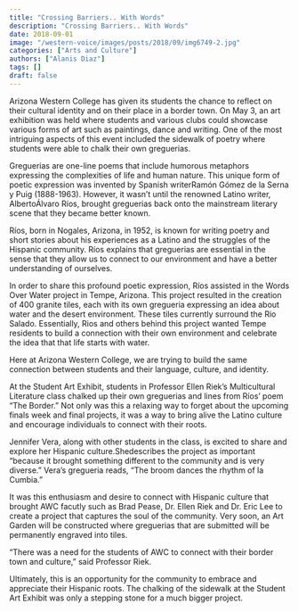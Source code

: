```yaml
---
title: "Crossing Barriers.. With Words"
description: "Crossing Barriers.. With Words"
date: 2018-09-01
image: "/western-voice/images/posts/2018/09/img6749-2.jpg"
categories: ["Arts and Culture"]
authors: ["Alanis Diaz"]
tags: []
draft: false
---
```

Arizona Western College has given its students the chance to reflect on their cultural identity and on their place in a border town. On May 3, an art exhibition was held where students and various clubs could showcase various forms of art such as paintings, dance and writing. One of the most intriguing aspects of this event included the sidewalk of poetry where students were able to chalk their own greguerias.

Greguerias are one-line poems that include humorous metaphors expressing the complexities of life and human nature. This unique form of poetic expression was invented by Spanish writerRamón Gómez de la Serna y Puig (1888-1963). However, it wasn’t until the renowned Latino writer, AlbertoÁlvaro Ríos, brought greguerias back onto the mainstream literary scene that they became better known.

Ríos, born in Nogales, Arizona, in 1952, is known for writing poetry and short stories about his experiences as a Latino and the struggles of the Hispanic community. Ríos explains that greguerias are essential in the sense that they allow us to connect to our environment and have a better understanding of ourselves.

In order to share this profound poetic expression, Ríos assisted in the Words Over Water project in Tempe, Arizona. This project resulted in the creation of 400 granite tiles, each with its own gregueria expressing an idea about water and the desert environment. These tiles currently surround the Rio Salado. Essentially, Rios and others behind this project wanted Tempe residents to build a connection with their own environment and celebrate the idea that that life starts with water.

Here at Arizona Western College, we are trying to build the same connection between students and their language, culture, and identity.

At the Student Art Exhibit, students in Professor Ellen Riek’s Multicultural Literature class chalked up their own greguerias and lines from Ríos’ poem “The Border.” Not only was this a relaxing way to forget about the upcoming finals week and final projects, it was a way to bring alive the Latino culture and encourage individuals to connect with their roots.

Jennifer Vera, along with other students in the class, is excited to share and explore her Hispanic culture.Shedescribes the project as important “because it brought something different to the community and is very diverse.” Vera’s gregueria reads, “The broom dances the rhythm of la Cumbia.”

It was this enthusiasm and desire to connect with Hispanic culture that brought AWC facutly such as Brad Pease, Dr. Ellen Riek and Dr. Eric Lee to create a project that captures the soul of the community. Very soon, an Art Garden will be constructed where greguerias that are submitted will be permanently engraved into tiles.

“There was a need for the students of AWC to connect with their border town and culture,” said Professor Riek.

Ultimately, this is an opportunity for the community to embrace and appreciate their Hispanic roots. The chalking of the sidewalk at the Student Art Exhibit was only a stepping stone for a much bigger project.